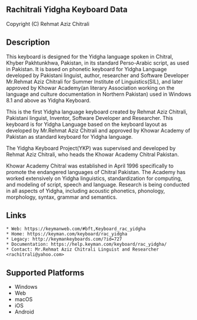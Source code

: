 Rachitrali Yidgha Keyboard Data
-------------

Copyright (C) Rehmat Aziz Chitrali

Description
-----------

This keyboard is designed for the Yidgha language spoken in Chitral, Khyber Pakhtunkhwa, Pakistan, in its standard Perso-Arabic script, as used in Pakistan. It is based on phonetic keyboard for Yidgha Language developed by Pakistani linguist, author, researcher and Software Developer Mr.Rehmat Aziz Chitrali for Summer Institute of Linguistics(SIL), and later approved by Khowar Academy(an literary Association working on the language and culture documentation in Northern Pakistan) used in Windows 8.1 and above as Yidgha Keyboard.

This is the first Yidgha language keyboard created by Rehmat Aziz Chitrali, Pakistani linguist, Inventor, Software Developer and Researcher. This keyboard is for Yidgha Language based on the keyboard layout as developed by Mr.Rehmat Aziz Chitrali and approved by Khowar Academy of Pakistan as standard keyboard for Yidgha language.

The Yidgha Keyboard Project(YKP) was supervised and developed by Rehmat Aziz Chitrali, who heads the Khowar Academy Chitral Pakistan.

Khowar Academy Chitral was established in April 1996 specifically to promote the endangered  languages of Chitral Pakistan. The Academy has worked extensively on Yidgha linguistics, standardization for computing, and modeling of script, speech and language. Research is being conducted in all aspects of Yidgha, including acoustic phonetics, phonology, morphology, syntax, grammar and semantics.

Links
-----

	* Web: https://keymanweb.com/#bft,Keyboard_rac_yidgha
	* Home: https://keyman.com/keyboard/rac_yidgha
	* Legacy: http://keymankeyboards.com/?id=727                                      
	* Documentation: https://help.keyman.com/keyboard/rac_yidgha/
	* Contact: Mr.Rehmat Aziz Chitrali Linguist and Researcher <rachitrali@yahoo.com>

Supported Platforms
-------------------
 * Windows
 * Web
 * macOS
 * iOS
 * Android
